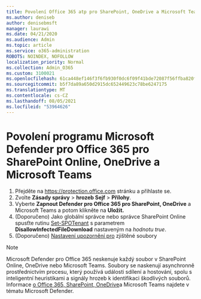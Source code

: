 ```yaml
---
title: Povolení Office 365 atp pro SharePoint, OneDrive a Microsoft Teams
ms.author: deniseb
author: denisebmsft
manager: laurawi
ms.date: 04/21/2020
ms.audience: Admin
ms.topic: article
ms.service: o365-administration
ROBOTS: NOINDEX, NOFOLLOW
localization_priority: Normal
ms.collection: Admin_O365
ms.custom: 3100021
ms.openlocfilehash: 61ca448ef146f3f6fb930f0dc6f09f41bde72087f56ffba820f0a2d517cddb31
ms.sourcegitcommit: b5f7da89a650d2915dc652449623c78be6247175
ms.translationtype: MT
ms.contentlocale: cs-CZ
ms.lasthandoff: 08/05/2021
ms.locfileid: "53964626"
---
```

# <a name="enable-microsoft-defender-for-office-365-for-sharepoint-online-onedrive-and-microsoft-teams"></a>Povolení programu Microsoft Defender pro Office 365 pro SharePoint Online, OneDrive a Microsoft Teams

1. Přejděte na https://protection.office.com stránku a přihlaste se.
2. Zvolte **Zásady správy**  >  **hrozeb Sejf**  >  **Přílohy**.
3. Vyberte **Zapnout Defender pro Office 365 pro SharePoint, OneDrive** a Microsoft Teams a potom klikněte na **Uložit.**
4. (Doporučeno) Jako globální správce nebo správce SharePoint Online spusťte rutinu [Set-SPOTenant](/powershell/module/sharepoint-online/Set-SPOTenant?view=sharepoint-ps) s parametrem **DisallowInfectedFileDownload** nastaveným na *hodnotu true*.
5. (Doporučeno) [Nastavení upozornění pro](/microsoft-365/security/office-365-security/turn-on-atp-for-spo-odb-and-teams#set-up-alerts-for-detected-files) zjištěné soubory

> [!NOTE]
> Microsoft Defender pro Office 365 neskenuje každý soubor v SharePoint Online, OneDrive nebo Microsoft Teams. Soubory se naskenují asynchronně prostřednictvím procesu, který používá události sdílení a hostování, spolu s inteligentní heuristikami a signály hrozeb k identifikaci škodlivých souborů. Informace [o Office 365, SharePoint, OneDrive](/microsoft-365/security/office-365-security/atp-for-spo-odb-and-teams)a Microsoft Teams najdete v tématu Microsoft Defender.